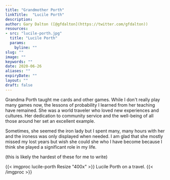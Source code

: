 ```yaml
---
title: "Grandmother Porth"
linkTitle:  "Lucile Porth"
description: 
author: Gary Dalton ([@gfdalton](https://twitter.com/gfdalton))
resources:
- src: "lucile-porth.jpg"
  title: "Lucile Porth"
  params:
    byline: ""
slug: ""
image: ""
keywords: ""
date: 2020-06-26
aliases: ""
expiryDate: ""
layout: ""
draft: false
---
```


Grandma Porth taught me cards and other games. While I don't really play many games now, the lessons of probability I learned from her teaching have remained. She was a world traveler who loved new experiences and cultures. Her dedication to community service and the well-being of all those around her set an excellent example.

Sometimes, she seemed the iron lady but I spent many, many hours with her and the ironess was only displayed when needed. I am glad that she mostly missed my lost years but wish she could she who I have become because I think she played a significant role in my life.

(this is likely the hardest of these for me to write)

{{< imgproc lucile-porth Resize "400x" >}}
Lucile Porth on a travel.
{{< /imgproc >}}